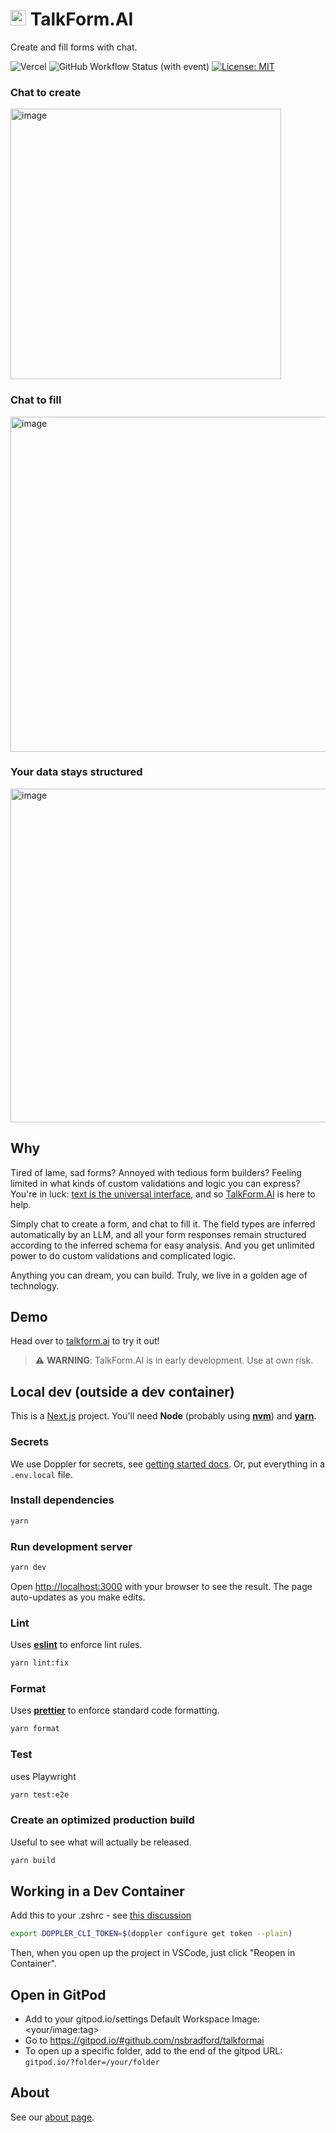# <img src="./public/talkform.png" alt="Talkform Icon" width="25"> TalkForm.AI

Create and fill forms with chat.

![Vercel](https://img.shields.io/github/deployments/nsbradford/TalkFormAI/production?logo=vercel&label=Vercel%20deployment) ![GitHub Workflow Status (with event)](https://img.shields.io/github/actions/workflow/status/nsbradford/talkformai/playwright.yml?label=e2e%20tests) [![License: MIT](https://img.shields.io/badge/License-MIT-yellow.svg)](https://opensource.org/licenses/MIT)

### Chat to create

<img width="433" alt="image" src="https://github.com/nsbradford/TalkFormAI/assets/6633811/f8e97719-191f-44e2-8cbe-8871e3880939">

### Chat to fill

<img width="536" alt="image" src="https://github.com/nsbradford/TalkFormAI/assets/6633811/b1e906db-ae13-4829-8322-b2531f08d3c3">

### Your data stays structured

<img width="534" alt="image" src="https://github.com/nsbradford/TalkFormAI/assets/6633811/be32d5c6-51c0-4942-9d1c-290f947b2a59">

## Why

Tired of lame, sad forms? Annoyed with tedious form builders? Feeling limited in what kinds of custom validations and logic you can express? You're in luck: [text is the universal interface](https://scale.com/blog/text-universal-interface), and so [TalkForm.AI](https://www.talkform.ai/) is here to help.

Simply chat to create a form, and chat to fill it. The field types are inferred automatically by an LLM, and all your form responses remain structured according to the inferred schema for easy analysis. And you get unlimited power to do custom validations and complicated logic.

Anything you can dream, you can build. Truly, we live in a golden age of technology.

## Demo

Head over to [talkform.ai](https://www.talkform.ai/) to try it out!

> :warning: **WARNING**: TalkForm.AI is in early development. Use at own risk.

## Local dev (outside a dev container)

This is a [Next.js](https://nextjs.org/) project. You'll need **Node** (probably using **[nvm](https://github.com/nvm-sh/nvm)**) and **[yarn](https://yarnpkg.com/)**.

### Secrets

We use Doppler for secrets, see [getting started docs](https://docs.doppler.com/docs/install-cli). Or, put everything in a `.env.local` file.

### Install dependencies

```bash
yarn
```

### Run development server

```bash
yarn dev
```

Open [http://localhost:3000](http://localhost:3000) with your browser to see the result. The page auto-updates as you make edits.

### Lint

Uses **[eslint](https://eslint.org/)** to enforce lint rules.

```bash
yarn lint:fix
```

### Format

Uses **[prettier](https://prettier.io/)** to enforce standard code formatting.

```bash
yarn format
```

### Test

uses Playwright

```bash
yarn test:e2e
```

### Create an optimized production build

Useful to see what will actually be released.

```bash
yarn build
```

## Working in a Dev Container

Add this to your .zshrc - see [this discussion](https://community.doppler.com/t/vscode-container-support/104/2)

```bash
export DOPPLER_CLI_TOKEN=$(doppler configure get token --plain)
```

Then, when you open up the project in VSCode, just click "Reopen in Container".

## Open in GitPod

- Add to your gitpod.io/settings Default Workspace Image: <your/image:tag>
- Go to https://gitpod.io/#github.com/nsbradford/talkformai
- To open up a specific folder, add to the end of the gitpod URL: `gitpod.io/?folder=/your/folder`

## About

See our [about page](https://www.talkform.ai/about).

